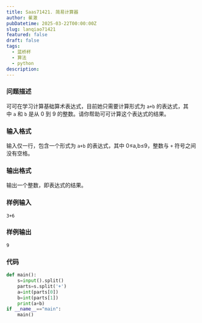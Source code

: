 ```yaml
---
title: Saas71421. 简易计算器
author: 萑澈
pubDatetime: 2025-03-22T00:00:00Z
slug: lanqiao71421
featured: false
draft: false
tags:
  - 蓝桥杯
  - 算法
  - python
description:
---
```

### 问题描述

可可在学习计算基础算术表达式，目前她只需要计算形式为 `a+b` 的表达式，其中 `a` 和 `b` 是从 0 到 9 的整数。请你帮助可可计算这个表达式的结果。
### 输入格式

输入仅一行，包含一个形式为 `a+b` 的表达式，其中 0≤a,b≤9，整数与 `+` 符号之间没有空格。
### 输出格式

输出一个整数，即表达式的结果。

### 样例输入

```
3+6
```
### 样例输出

```
9
```
### 代码
```python
def main():
    s=input().split()
    parts=s.split('+')
    a=int(parts[0])
    b=int(parts[1])
    print(a+b)
if __name__=="main":
    main()
```